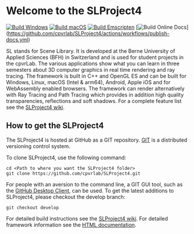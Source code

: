 # Welcome to the SLProject4

[![Build Windows](https://github.com/cpvrlab/SLProject4/actions/workflows/build-x86_64-windows.yml/badge.svg)](https://github.com/cpvrlab/SLProject4/actions/workflows/build-x86_64-windows.yml)
[![Build macOS](https://github.com/cpvrlab/SLProject4/actions/workflows/build-x86_64-macos.yml/badge.svg)](https://github.com/cpvrlab/SLProject4/actions/workflows/build-x86_64-macos.yml)
[![Build Emscripten](https://github.com/cpvrlab/SLProject4/actions/workflows/build-wasm-emscripten.yml/badge.svg)](https://github.com/cpvrlab/SLProject4/actions/workflows/build-wasm-emscripten.yml)
[![Build Online Docs](https://github.com/cpvrlab/SLProject4/actions/workflows/publish-docs.yml/badge.svg)]
(https://github.com/cpvrlab/SLProject4/actions/workflows/publish-docs.yml)

SL stands for Scene Library. It is developed at the Berne University of Applied Sciences (BFH) in Switzerland and is used for student projects in the cpvrLab. The various applications show what you can learn in three semesters about 3D computer graphics in real time rendering and ray tracing. The framework is built in C++ and OpenGL ES and can be built for Windows, Linux, macOS (Intel & arm64), Android, Apple iOS and for WebAssembly enabled browsers. The framework can render alternatively with Ray Tracing and Path Tracing which provides in addition high quality transparencies, reflections and soft shadows. For a complete feature list see the [SLProject4 wiki](https://github.com/cpvrlab/SLProject4/wiki).

## How to get the SLProject4

The SLProject4 is hosted at GitHub as a GIT repository.
[GIT](http://git-scm.com/) is a distributed versioning control system.

To clone SLProject4, use the following command:

```
cd <Path to where you want the SLProject4 folder>
git clone https://github.com/cpvrlab/SLProject4.git
```

For people with an aversion to the command line, a GIT GUI tool, such as the [GitHub Desktop Client](https://desktop.github.com), can be used. To get the latest additions to SLProject4, please checkout the develop branch:

```
git checkout develop
```

For detailed build instructions see the [SLProject4 wiki](https://github.com/cpvrlab/SLProject4/wiki).
For detailed framework information see the [HTML documentation](http://cpvrlab.github.io/SLProject_doc/html/index.html).
